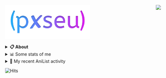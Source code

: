 <a href="https://discord.com/users/338718840873811979"><img align="right" src="https://lanyard-profile-readme.vercel.app/api/338718840873811979?bg=00000000" /></a>

<a href="https://pxseu.com/"><img src="./assets/logo.png" height="110" /></a>
<details>
  <summary><b>📋 About</b></summary>

  I make stuff. \
  Mostly with TypeScript. \
  You can probably find more on my website.

  [🌐 website](https://www.pxseu.com 'MY WEBSITEEEEEEEEEEEEEEEEE') \
  [📧 email](mailto:me@pxseu.com 'MY EMAILLLLLLLLLL')
</details>

<details>
  <summary>📊 Some stats of me</summary>
  
![My github stats!](https://github-readme-stats.vercel.app/api?username=pxseu&show_icons=true&custom_title=My%20Github%20Stats:&line_height=33&include_all_commits=true&bg_color=00000000&title_color=00CCAA&text_color=dddddd&hide_border=true&hide_title=true#gh-dark-mode-only) \
![My top langauges](https://github-readme-stats.vercel.app/api/top-langs?username=pxseu&show_icons=true&layout=compact&card_width=645&bg_color=00000000&title_color=00CCAA&text_color=dddddd&hide_border=true&hide_title=true#gh-dark-mode-only)
</details>

<details>
  <summary>🌸 My recent AniList activity</summary>
  
<!-- ANILIST_ACTIVITY:start -->

-   📖 Read chapter 269 - 271 of [Tokyo Revengers](https://anilist.co/manga/102988) (12:45, 28 September 2022)
-   📺 Watched episode 3 of [CYBERPUNK: EDGERUNNERS](https://anilist.co/anime/120377) (16:29, 18 September 2022)
-   📖 Read chapter 265 - 268 of [Tokyo Revengers](https://anilist.co/manga/102988) (07:58, 07 September 2022)
-   📺 Completed [Josee, the Tiger and the Fish](https://anilist.co/anime/113596) (04:07, 17 August 2022)
-   📖 Read chapter 101 of [Chainsaw Man](https://anilist.co/manga/105778) (02:27, 03 August 2022)

<!-- ANILIST_ACTIVITY:end -->
</details>



![Hits](https://hits.link/hits?url=https://github.com/pxseu&label=views&bgRight=ff69b4)


